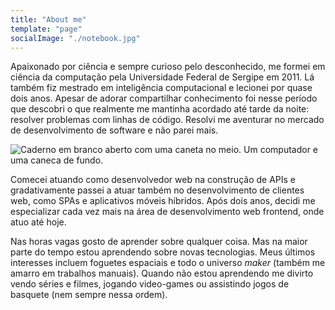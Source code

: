 ```yaml
---
title: "About me"
template: "page"
socialImage: "./notebook.jpg"
---
```


Apaixonado por ciência e sempre curioso pelo desconhecido, me formei em ciência da computação pela Universidade Federal de Sergipe em 2011. Lá também fiz mestrado em inteligência computacional e lecionei por quase dois anos. Apesar de adorar compartilhar conhecimento foi nesse período que descobri o que realmente me mantinha acordado até tarde da noite: resolver problemas com linhas de código. Resolvi me aventurar no mercado de desenvolvimento de software e não parei mais.

![Caderno em branco aberto com uma caneta no meio. Um computador e uma caneca de fundo.](/notebook.jpg)

Comecei atuando como desenvolvedor web na construção de APIs e gradativamente passei a atuar também no desenvolvimento de clientes web, como SPAs e aplicativos móveis híbridos. Após dois anos, decidi me especializar cada vez mais na área de desenvolvimento web frontend, onde atuo até hoje.

Nas horas vagas gosto de aprender sobre qualquer coisa. Mas na maior parte do tempo estou aprendendo sobre novas tecnologias. Meus últimos interesses incluem foguetes espaciais e todo o universo _maker_ (também me amarro em trabalhos manuais). Quando não estou aprendendo me divirto vendo séries e filmes, jogando video-games ou assistindo jogos de basquete (nem sempre nessa ordem).
